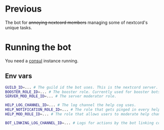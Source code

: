 # Previous
The bot for ~~annoying nextcord members~~ managing some of nextcord's unique tasks.

# Running the bot
You need a [consul](https://consul.io) instance running.

## Env vars
```sh
GUILD_ID=... # The guild id the bot uses. This is the nextcord server.
BOOSTER_ROLE_ID=... # The booster role. Currently used for booster bots.
SERVER_MOD_ROLE_ID=... # The server moderator role.

HELP_LOG_CHANNEL_ID=... # The log channel the help cog uses.
HELP_NOTIFICATION_ROLE_ID=... # The role that gets pinged in every help thread.
HELP_MOD_ROLE_ID=... # The role that allows users to moderate help channels.

BOT_LINKING_LOG_CHANNEL_ID=... # Logs for actions by the bot linking cog.
```

